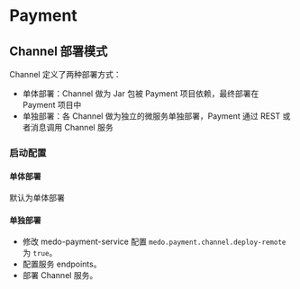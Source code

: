 # Payment

## Channel 部署模式

Channel 定义了两种部署方式：  
- 单体部署：Channel 做为 Jar 包被 Payment 项目依赖，最终部署在 Payment 项目中
- 单独部署：各 Channel 做为独立的微服务单独部署，Payment 通过 REST 或者消息调用 Channel 服务 

### 启动配置

#### 单体部署

默认为单体部署

#### 单独部署

- 修改 medo-payment-service 配置 `medo.payment.channel.deploy-remote` 为 `true`。   
- 配置服务 endpoints。  
- 部署 Channel 服务。